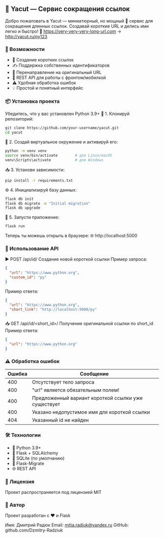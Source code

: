 ## 🚀 Yacut — Сервис сокращения ссылок
Добро пожаловать в Yacut — миниатюрный, но мощный 🌟 сервис для сокращения длинных ссылок. Создавай короткие URL и делись ими легко и быстро!
🔗 https://very-very-very-long-url.com → http://yacut.ru/py123

### 🧩 Возможности

- 🔧 Создание коротких ссылок
- ✍ Поддержка собственных идентификаторов
- 🔁 Перенаправление на оригинальный URL
- 🧪 REST API для работы с фронтом/мобилкой
- ⚠️ Удобная обработка ошибок
- 💡 Простой и понятный интерфейс

### 📦 Установка проекта

Убедитесь, что у вас установлен Python 3.9+
🔽 1. Клонируй репозиторий:
```bash
git clone https://github.com/your-username/yacut.git
cd yacut
```
🐍 2. Создай виртуальное окружение и активируй его:
```bash
python -m venv venv
source venv/bin/activate        # для Linux/macOS
venv\Scripts\activate           # для Windows
```
📥 3. Установи зависимости:
```bash
pip install -r requirements.txt
```
⚙️ 4. Инициализируй базу данных:
```bash
flask db init
flask db migrate -m "Initial migration"
flask db upgrade
```
🚦 5. Запусти приложение:
```bash
flask run
```
Теперь ты можешь открыть в браузере:
🌐 http://localhost:5000

### 📡 Использование API

▶️ POST /api/id/
Создание новой короткой ссылки
Пример запроса:
```json
{
  "url": "https://www.python.org",
  "custom_id": "py"
}
```
Пример ответа:
```json
{
  "url": "https://www.python.org",
  "short_link": "http://localhost:5000/py"
}
```

📥 GET /api/id/<short_id>/
Получение оригинальной ссылки по short_id
Пример ответа:
```json
{
  "url": "https://www.python.org"
}
```

### ⚠️ Обработка ошибок

| Ошибка | Сообщение                                           |
| ------ | --------------------------------------------------- |
| 400    | Отсутствует тело запроса                            |
| 400    | "url" является обязательным полем!                  |
| 400    | Предложенный вариант короткой ссылки уже существует |
| 400    | Указано недопустимое имя для короткой ссылки        |
| 404    | Указанный id не найден                              |

### 🛠 Технологии

- 🐍 Python 3.9+
- 🧪 Flask + SQLAlchemy
- 💾 SQLite (по умолчанию)
- 💼 Flask-Migrate
- 🌐 REST API

### 📝 Лицензия

Проект распространяется под лицензией MIT

### 👤 Автор
Проект разработан с ❤️ и Flask

Имя: Дмитрий Радюк
Email: mitia.radiuk@yandex.ru
GitHub: github.com/Dzmitry-Radziuk






